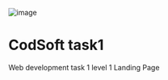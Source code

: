 ![image](https://github.com/ShivamSri-8/CodSoft/assets/143916897/5fc6ad7f-cf2f-46f1-8926-5b0e63735094)
# CodSoft task1
Web development task  1 level 1
Landing Page
